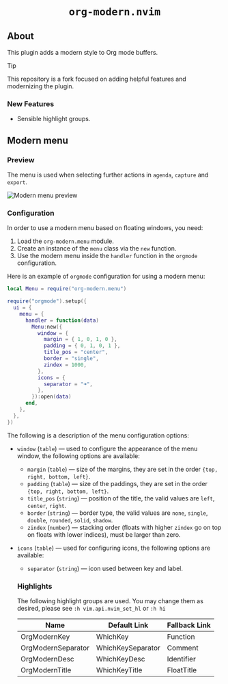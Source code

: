 <div align=center>
  <h1><code>org-modern.nvim</code></h1>
</div>

## About

This plugin adds a modern style to Org mode buffers.

<!-- prettier-ignore-start -->
> [!TIP]
> This repository is a fork focused on adding helpful features and modernizing the plugin.
<!-- prettier-ignore-end -->

### New Features

- Sensible highlight groups.

## Modern menu

### Preview

The menu is used when selecting further actions in `agenda`, `capture` and
`export`.

![Modern menu preview](https://github.com/danilshvalov/org-modern.nvim/assets/57654917/492fe346-46d5-486a-adbe-f2d4e3635503)

### Configuration

In order to use a modern menu based on floating windows, you need:

1. Load the `org-modern.menu` module.
2. Create an instance of the `menu` class via the `new` function.
3. Use the modern menu inside the `handler` function in the `orgmode`
   configuration.

Here is an example of `orgmode` configuration for using a modern menu:

```lua
local Menu = require("org-modern.menu")

require("orgmode").setup({
  ui = {
    menu = {
      handler = function(data)
        Menu:new({
          window = {
            margin = { 1, 0, 1, 0 },
            padding = { 0, 1, 0, 1 },
            title_pos = "center",
            border = "single",
            zindex = 1000,
          },
          icons = {
            separator = "➜",
          },
        }):open(data)
      end,
    },
  },
})
```

The following is a description of the menu configuration options:

- `window` (`table`) — used to configure the appearance of the menu window, the
  following options are available:
  - `margin` (`table`) — size of the margins, they are set in the order
    `{top, right, bottom, left}`.
  - `padding` (`table`) — size of the paddings, they are set in the order
    `{top, right, bottom, left}`.
  - `title_pos` (`string`) — position of the title, the valid values are `left`,
    `center`, `right`.
  - `border` (`string`) — border type, the valid values are `none`, `single`,
    `double`, `rounded`, `solid`, `shadow`.
  - `zindex` (`number`) — stacking order (floats with higher `zindex` go on top
    on floats with lower indices), must be larger than zero.
- `icons` (`table`) — used for configuring icons, the following options are
  available:

  - `separator` (`string`) — icon used between key and label.

  ### Highlights

  The following highlight groups are used. You may change them as desired,
  please see `:h vim.api.nvim_set_hl` or `:h hi`

  | Name               | Default Link      | Fallback Link |
  | ------------------ | ----------------- | ------------- |
  | OrgModernKey       | WhichKey          | Function      |
  | OrgModernSeparator | WhichKeySeparator | Comment       |
  | OrgModernDesc      | WhichKeyDesc      | Identifier    |
  | OrgModernTitle     | WhichKeyTitle     | FloatTitle    |
